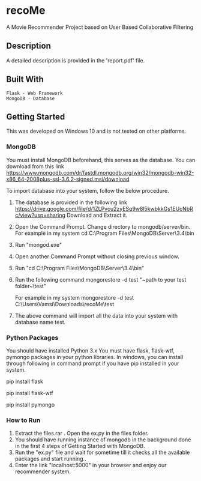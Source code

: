 # recoMe
A Movie Recommender Project based on User Based Collaborative Filtering

## Description
A detailed description is provided in the 'report.pdf' file.

## Built With
	Flask - Web Framework
	MongoDB - Database

## Getting Started

This was developed on Windows 10 and is not tested on other platforms.

### MongoDB

You must install MongoDB beforehand, this serves as the database. 
You can download from this link https://www.mongodb.com/dr/fastdl.mongodb.org/win32/mongodb-win32-x86_64-2008plus-ssl-3.6.2-signed.msi/download

To import database into your system, follow the below procedure.

1) The database is provided in the following link 
	https://drive.google.com/file/d/1ZLPvcu2zyESq9w8l5kwbkkGs1EUcNbRc/view?usp=sharing
 	Download and Extract it.
2) Open the Command Prompt. Change directory to mongodb/server/bin. For example in my system 
	cd C:\Program Files\MongoDB\Server\3.4\bin
3) Run "mongod.exe"
4) Open another Command Prompt without closing previous window.
5) Run "cd C:\Program Files\MongoDB\Server\3.4\bin"
6) Run the following command
	mongorestore -d test "~path to your test folder~\test"

	For example in my system
		mongorestore -d test C:\Users\Vamsi\Downloads\recoMe\test
7) The above command will import all the data into your system with database name test.


### Python Packages

You should have installed Python 3.x
You must have flask, flask-wtf, pymongo packages in your python libraries.
In windows, you can install through following in command prompt if you have pip installed in your system.

pip install flask

pip install flask-wtf

pip install pymongo

### How to Run

1) Extract the files.rar . Open the ex.py in the files folder.
2) You should have running instance of mongodb in the background done in the first 4 steps of Getting Started with MongoDB.
3) Run the "ex.py" file and wait for sometime till it checks all the available packages and start running.. 
2) Enter the link "localhost:5000" in your browser and enjoy our recommender system.

